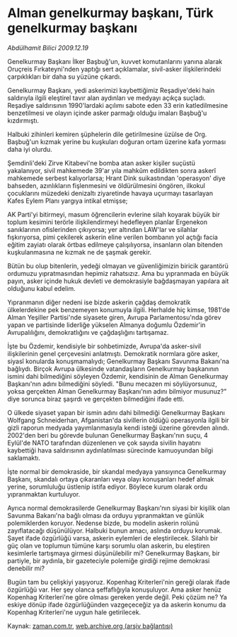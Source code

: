 # Alman genelkurmay başkanı, Türk genelkurmay başkanı

*Abdülhamit Bilici 2009.12.19*

<tr><td class="metin" colspan="2" style="padding-top: 20px; padding-left: 5px; ">Genelkurmay Başkanı İlker Başbuğ'un, kuvvet komutanlarını yanına alarak Oruçreis Fırkateyni'nden yaptığı sert açıklamalar, sivil-asker ilişkilerindeki çarpıklıkları bir daha su yüzüne çıkardı.</td></tr><tr><td class="metin" colspan="2" style="padding-top: 20px; padding-left: 5px; "><p> Genelkurmay Başkanı, yedi askerimizi kaybettiğimiz Reşadiye'deki hain saldırıyla ilgili eleştirel tavır alan aydınları ve medyayı açıkça suçladı. Reşadiye saldırısının 1990'lardaki açılımı sabote eden 33 erin katledilmesine benzetilmesi ve olayın içinde asker parmağı olduğu imaları Başbuğ'u kızdırmıştı.
<p> Halbuki zihinleri kemiren şüphelerin dile getirilmesine üzülse de Org. Başbuğ'un kızmak yerine bu kuşkuları doğuran ortam üzerine kafa yorması daha iyi olurdu.
<p> Şemdinli'deki Zirve Kitabevi'ne bomba atan asker kişiler suçüstü yakalanıyor, sivil mahkemede 39'ar yıla mahkûm edildikten sonra askerî mahkemede serbest kalıyorlarsa; Hrant Dink suikastından 'operasyon' diye bahseden, azınlıkların fişlenmesini ve öldürülmesini öngören, ilkokul çocuklarını müzedeki denizaltı ziyaretinde havaya uçurmayı tasarlayan Kafes Eylem Planı yargıya intikal etmişse;
<p> AK Parti'yi bitirmeyi, masum öğrencilerin evlerine silah koyarak büyük bir toplum kesimini terörle ilişkilendirmeyi hedefleyen planlar Ergenekon sanıklarının ofislerinden çıkıyorsa; yer altından LAW'lar ve silahlar fışkırıyorsa, pimi çekilerek askerin eline verilen bombanın yol açtığı facia eğitim zayiatı olarak örtbas edilmeye çalışılıyorsa, insanların olan bitenden kuşkulanmasına ne kızmak ne de şaşmak gerekir.
<p> Bütün bu olup bitenlerin, yedeği olmayan ve güvenliğimizin biricik garantörü ordumuzu yıpratmasından hepimiz rahatsızız. Ama bu yıpranmada en büyük payın, asker içinde hukuk devleti ve demokrasiyle bağdaşmayan yapılara ait olduğunu kabul edelim.
<p> Yıpranmanın diğer nedeni ise bizde askerin çağdaş demokratik ülkelerdekine pek benzemeyen konumuyla ilgili. Herhalde hiç kimse, 1981'de Alman Yeşiller Partisi'nde siyasete giren, Avrupa Parlamentosu'nda görev yapan ve partisinde liderliğe yükselen Almanya doğumlu Özdemir'in Avrupalılığını, demokratlığını ve çağdaşlığını tartışamaz.
<p> İşte bu Özdemir, kendisiyle bir sohbetimizde, Avrupa'da asker-sivil ilişkilerinin genel çerçevesini anlatmıştı. Demokratik normlara göre asker, siyasî konularda konuşmamalıydı; Genelkurmay Başkanı Savunma Bakanı'na bağlıydı. Birçok Avrupa ülkesinde vatandaşların Genelkurmay başkanının ismini dahi bilmediğini söyleyen Özdemir, kendisinin de Alman Genelkurmay Başkanı'nın adını bilmediğini söyledi. "Bunu mecazen mi söylüyorsunuz, yoksa gerçekten Alman Genelkurmay Başkanı'nın adını bilmiyor musunuz?" diye sorunca biraz şaşırdı ve gerçekten bilmediğini ifade etti.
<p> O ülkede siyaset yapan bir ismin adını dahi bilmediği Genelkurmay Başkanı Wolfgang Schneiderhan, Afganistan'da sivillerin öldüğü operasyonla ilgili bir gizli raporun medyada yayımlanmasıyla kendi isteği üzerine görevden alındı. 2002'den beri bu görevde bulunan Genelkurmay Başkanı'nın suçu, 4 Eylül'de NATO tarafından düzenlenen ve çok sayıda sivilin hayatını kaybettiği hava saldırısının aydınlatılması sürecinde kamuoyundan bilgi saklamaktı.
<p> İşte normal bir demokraside, bir skandal medyaya yansıyınca Genelkurmay Başkanı, skandalı ortaya çıkaranları veya olayı konuşanları hedef almak yerine, sorumluluğu üstlenip istifa ediyor. Böylece kurum olarak ordu yıpranmaktan kurtuluyor.
<p> Ayrıca normal demokrasilerde Genelkurmay Başkanı'nın siyasi bir kişilik olan Savunma Bakanı'na bağlı olması da orduyu yıpranmaktan ve günlük polemiklerden koruyor. Nedense bizde, bu modelin askerin rolünü zayıflatacağı düşünülüyor. Halbuki bunun amacı, aslında orduyu korumak. Şayet ifade özgürlüğü varsa, askerin eylemleri de eleştirilecek. Silahlı bir güç olan ve toplumun tümüne karşı sorumlu olan askerin, bu eleştiren kesimlerle tartışmaya girmesi düşünülebilir mi? Genelkurmay Başkanı, bir partiyle, bir aydınla, bir gazeteciyle polemiğe girdiği rejime demokrasi denebilir mi?
<p> Bugün tam bu çelişkiyi yaşıyoruz. Kopenhag Kriterleri'nin gereği olarak ifade özgürlüğü var. Her şey olanca şeffaflığıyla konuşuluyor. Ama asker henüz Kopenhag Kriterleri'ne göre olması gereken yerde değil. Peki çözüm ne? Ya eskiye dönüp ifade özgürlüğünden vazgeçeceğiz ya da askerin konumu da Kopenhag Kriterleri'ne uygun hale getirilecek.<br/></p></p></p></p></p></p></p></p></p></p></p></td></tr>

Kaynak: [zaman.com.tr](http://zaman.com.tr/yazar.do?yazino=929396), [web.archive.org (arşiv bağlantısı)](http://web.archive.org/web/20100125015618/http://zaman.com.tr:80/yazar.do?yazino=929396)
